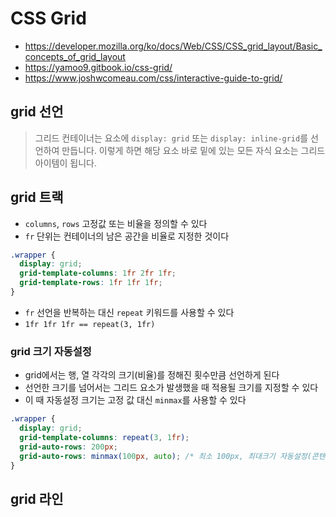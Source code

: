 # CSS Grid

- <https://developer.mozilla.org/ko/docs/Web/CSS/CSS_grid_layout/Basic_concepts_of_grid_layout>
- <https://yamoo9.gitbook.io/css-grid/>
- <https://www.joshwcomeau.com/css/interactive-guide-to-grid/>

## grid 선언

> 그리드 컨테이너는 요소에 `display: grid` 또는 `display: inline-grid`를 선언하여 만듭니다.
> 이렇게 하면 해당 요소 바로 밑에 있는 모든 자식 요소는 그리드 아이템이 됩니다.

## grid 트랙

- `columns`, `rows` 고정값 또는 비율을 정의할 수 있다
- `fr` 단위는 컨테이너의 남은 공간을 비율로 지정한 것이다

```css
.wrapper {
  display: grid;
  grid-template-columns: 1fr 2fr 1fr;
  grid-template-rows: 1fr 1fr 1fr;
}
```

- `fr` 선언을 반복하는 대신 `repeat` 키워드를 사용할 수 있다
- `1fr 1fr 1fr == repeat(3, 1fr)`

### grid 크기 자동설정

- grid에서는 행, 열 각각의 크기(비율)를 정해진 횟수만큼 선언하게 된다
- 선언한 크기를 넘어서는 그리드 요소가 발생했을 때 적용될 크기를 지정할 수 있다
- 이 때 자동설정 크기는 고정 값 대신 `minmax`를 사용할 수 있다

```css
.wrapper {
  display: grid;
  grid-template-columns: repeat(3, 1fr);
  grid-auto-rows: 200px;
  grid-auto-rows: minmax(100px, auto); /* 최소 100px, 최대크기 자동설정(콘텐츠 크기에 따라) */
}
```

## grid 라인
